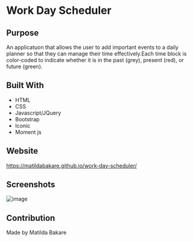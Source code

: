 # Work Day Scheduler

## Purpose
An applicatuon that allows the user to add important events to a daily planner so that they can manage their time effectively.Each time block is color-coded to indicate whether it is in the past (grey), present (red), or future (green).

## Built With
* HTML
* CSS
* Javascript/JQuery
* Bootstrap
* Iconic
* Moment js

## Website
https://matildabakare.github.io/work-day-scheduler/

## Screenshots
![image](https://user-images.githubusercontent.com/58633834/122515312-40fc5c00-cfdb-11eb-9126-f1eaffbe1f76.png)


## Contribution
Made by Matilda Bakare

